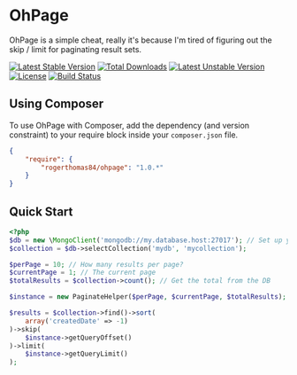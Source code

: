 OhPage
======

OhPage is a simple cheat, really it's because I'm tired of figuring out the skip / limit for paginating result sets.

[![Latest Stable Version](https://poser.pugx.org/rogerthomas84/ohpage/v/stable.svg)](https://packagist.org/packages/rogerthomas84/ohpage)
[![Total Downloads](https://poser.pugx.org/rogerthomas84/ohpage/downloads.svg)](https://packagist.org/packages/rogerthomas84/ohpage)
[![Latest Unstable Version](https://poser.pugx.org/rogerthomas84/ohpage/v/unstable.svg)](https://packagist.org/packages/rogerthomas84/ohpage)
[![License](https://poser.pugx.org/rogerthomas84/ohpage/license.svg)](https://packagist.org/packages/rogerthomas84/ohpage)
[![Build Status](https://travis-ci.org/rogerthomas84/ohpage.png)](http://travis-ci.org/rogerthomas84/ohpage)

Using Composer
--------------

To use OhPage with Composer, add the dependency (and version constraint) to your require block inside your `composer.json` file.

```json
{
    "require": {
        "rogerthomas84/ohpage": "1.0.*"
    }
}
```

Quick Start
-----------

```php
<?php
$db = new \MongoClient('mongodb://my.database.host:27017'); // Set up your database connection
$collection = $db->selectCollection('mydb', 'mycollection');

$perPage = 10; // How many results per page?
$currentPage = 1; // The current page
$totalResults = $collection->count(); // Get the total from the DB

$instance = new PaginateHelper($perPage, $currentPage, $totalResults);

$results = $collection->find()->sort(
    array('createdDate' => -1)
)->skip(
    $instance->getQueryOffset()
)->limit(
    $instance->getQueryLimit()
);
```
